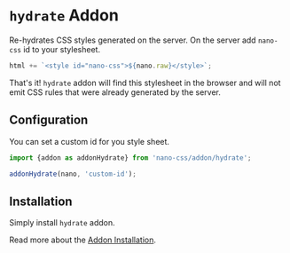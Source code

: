 # `hydrate` Addon

Re-hydrates CSS styles generated on the server. On the server add `nano-css` id to your stylesheet.

```js
html += `<style id="nano-css">${nano.raw}</style>`;
```

That's it! `hydrate` addon will find this stylesheet in the browser and will not emit CSS
rules that were already generated by the server.


## Configuration

You can set a custom id for you style sheet.

```js
import {addon as addonHydrate} from 'nano-css/addon/hydrate';

addonHydrate(nano, 'custom-id');
```


## Installation

Simply install `hydrate` addon.

Read more about the [Addon Installation](./Addons.md#addon-installation).
